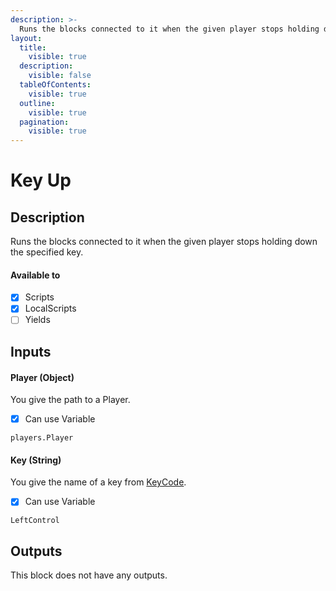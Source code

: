 ```yaml
---
description: >-
  Runs the blocks connected to it when the given player stops holding down the specified key.
layout:
  title:
    visible: true
  description:
    visible: false
  tableOfContents:
    visible: true
  outline:
    visible: true
  pagination:
    visible: true
---
```


# Key Up

## Description

Runs the blocks connected to it when the given player stops holding down the specified key.

#### Available to

* [x] Scripts
* [x] LocalScripts
* [ ] Yields

## Inputs

#### Player (Object)

You give the path to a Player.

* [x] Can use Variable

```
players.Player
```

#### Key (String)

You give the name of a key from [KeyCode](https://create.roblox.com/docs/reference/engine/enums/KeyCode).

* [x] Can use Variable

```
LeftControl
```

## Outputs

This block does not have any outputs.
